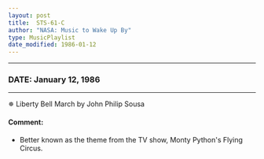 ```yaml
---
layout: post
title:  STS-61-C
author: "NASA: Music to Wake Up By"
type: MusicPlaylist
date_modified: 1986-01-12
---
```


----
### DATE: January 12, 1986
----
✵ Liberty Bell March by John Philip Sousa

#### Comment:
* Better known as the theme from the TV show, Monty Python's Flying Circus.
